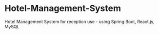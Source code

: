 # Hotel-Management-System
Hotel Management System for reception use - using Spring Boot, React.js, MySQL
